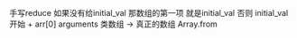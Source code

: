 手写reduce
如果没有给initial_val 那数组的第一项 就是initial_val
否则 initial_val 开始 + arr[0]
arguments  类数组  ->  真正的数组  Array.from